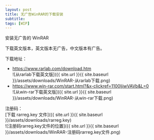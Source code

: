 ```yaml
---
layout: post
title: 无广告WinRAR的下载安装
subtitle: 
tags: [WIP]
---
```


安装无广告的 WinRAR  

下载英文版本，英文版本无广告，中文版本有广告。  

下载地址：  
- https://www.rarlab.com/download.htm  
![从rarlab下载英文版]({{ site.url }}{{ site.baseurl }}/assets/downloads/WinRAR-从rarlab下载.png)  
- https://www.win-rar.com/start.html?&x-clickref=1100ljiwVAVb&L=0  
![从win-rar下载英文版]({{ site.url }}{{ site.baseurl }}/assets/downloads/WinRAR-从win-rar下载.png)  

注册码：  
[下载 rarreg.key 文件]({{ site.url }}{{ site.baseurl }}/assets/downloads/rarreg.key)  
![注册码rarreg.key文件的位置]({{ site.url }}{{ site.baseurl }}/assets/downloads/WinRAR-注册码rarreg.key文件.png)  

